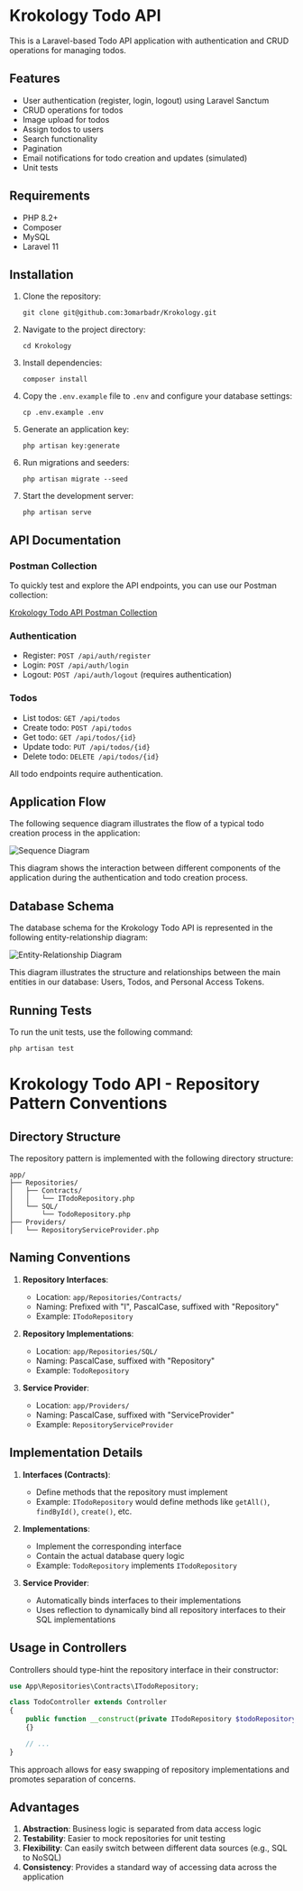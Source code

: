 # Krokology Todo API

This is a Laravel-based Todo API application with authentication and CRUD operations for managing todos.

## Features

- User authentication (register, login, logout) using Laravel Sanctum
- CRUD operations for todos
- Image upload for todos
- Assign todos to users
- Search functionality
- Pagination
- Email notifications for todo creation and updates (simulated)
- Unit tests

## Requirements

- PHP 8.2+
- Composer
- MySQL
- Laravel 11

## Installation

1. Clone the repository:
   ```
   git clone git@github.com:3omarbadr/Krokology.git
   ```
2. Navigate to the project directory:
   ```
   cd Krokology
   ```
3. Install dependencies:
   ```
   composer install
   ```
4. Copy the `.env.example` file to `.env` and configure your database settings:
   ```
   cp .env.example .env
   ```
5. Generate an application key:
   ```
   php artisan key:generate
   ```
6. Run migrations and seeders:
   ```
   php artisan migrate --seed
   ```
7. Start the development server:
   ```
   php artisan serve
   ```

## API Documentation

### Postman Collection

To quickly test and explore the API endpoints, you can use our Postman collection:

[Krokology Todo API Postman Collection](https://documenter.getpostman.com/view/16204995/2sAXqqePV1)

### Authentication

- Register: `POST /api/auth/register`
- Login: `POST /api/auth/login`
- Logout: `POST /api/auth/logout` (requires authentication)

### Todos

- List todos: `GET /api/todos`
- Create todo: `POST /api/todos`
- Get todo: `GET /api/todos/{id}`
- Update todo: `PUT /api/todos/{id}`
- Delete todo: `DELETE /api/todos/{id}`

All todo endpoints require authentication.

## Application Flow

The following sequence diagram illustrates the flow of a typical todo creation process in the application:

![Sequence Diagram](https://github.com/3omarbadr/Krokology/blob/main/public/images/todo-sequence-diagram.png?raw=true)

This diagram shows the interaction between different components of the application during the authentication and todo creation process.

## Database Schema

The database schema for the Krokology Todo API is represented in the following entity-relationship diagram:

![Entity-Relationship Diagram](https://github.com/3omarbadr/Krokology/blob/main/public/images/todo-ERD.png?raw=true)

This diagram illustrates the structure and relationships between the main entities in our database: Users, Todos, and Personal Access Tokens.

## Running Tests

To run the unit tests, use the following command:
```
php artisan test
```

# Krokology Todo API - Repository Pattern Conventions

## Directory Structure

The repository pattern is implemented with the following directory structure:

```
app/
├── Repositories/
│   ├── Contracts/
│   │   └── ITodoRepository.php
│   └── SQL/
│       └── TodoRepository.php
├── Providers/
│   └── RepositoryServiceProvider.php
```

## Naming Conventions

1. **Repository Interfaces**:
   - Location: `app/Repositories/Contracts/`
   - Naming: Prefixed with "I", PascalCase, suffixed with "Repository"
   - Example: `ITodoRepository`

2. **Repository Implementations**:
   - Location: `app/Repositories/SQL/`
   - Naming: PascalCase, suffixed with "Repository"
   - Example: `TodoRepository`

3. **Service Provider**:
   - Location: `app/Providers/`
   - Naming: PascalCase, suffixed with "ServiceProvider"
   - Example: `RepositoryServiceProvider`

## Implementation Details

1. **Interfaces (Contracts)**:
   - Define methods that the repository must implement
   - Example: `ITodoRepository` would define methods like `getAll()`, `findById()`, `create()`, etc.

2. **Implementations**:
   - Implement the corresponding interface
   - Contain the actual database query logic
   - Example: `TodoRepository` implements `ITodoRepository`

3. **Service Provider**:
   - Automatically binds interfaces to their implementations
   - Uses reflection to dynamically bind all repository interfaces to their SQL implementations

## Usage in Controllers

Controllers should type-hint the repository interface in their constructor:

```php
use App\Repositories\Contracts\ITodoRepository;

class TodoController extends Controller
{
    public function __construct(private ITodoRepository $todoRepository)
    {}

    // ...
}
```

This approach allows for easy swapping of repository implementations and promotes separation of concerns.

## Advantages

1. **Abstraction**: Business logic is separated from data access logic
2. **Testability**: Easier to mock repositories for unit testing
3. **Flexibility**: Can easily switch between different data sources (e.g., SQL to NoSQL)
4. **Consistency**: Provides a standard way of accessing data across the application

